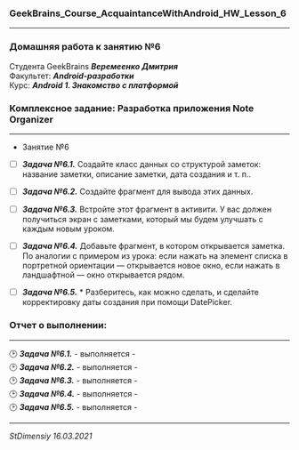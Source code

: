 ### GeekBrains_Course_AcquaintanceWithAndroid_HW_Lesson_6
---
### Домашняя работа к занятию №6
Студента GeekBrains ***Веремеенко Дмитрия***    
Факультет: ***Android-разработки***    
Курс: ***Android 1. Знакомство с платформой***    
### Комплексное задание: Разработка приложения Note Organizer
---
- Занятие №6
- [ ] ***Задача №6.1.***	Создайте класс данных со структурой заметок: название заметки, описание заметки, дата создания и т. п..   
- [ ] ***Задача №6.2.***	Создайте фрагмент для вывода этих данных.    
- [ ] ***Задача №6.3.***	Встройте этот фрагмент в активити. У вас должен получиться экран с заметками, который мы будем улучшать с каждым новым уроком. 
- [ ] ***Задача №6.4.***	Добавьте фрагмент, в котором открывается заметка. По аналогии с примером из урока: если нажать на элемент списка в портретной ориентации — открывается новое окно, если нажать в ландшафтной — окно открывается рядом. 
- [ ] ***Задача №6.5.***	* Разберитесь, как можно сделать, и сделайте корректировку даты создания при помощи DatePicker. 


     
### Отчет о выполнении:
---    
:clock2: ***Задача №6.1.***	 - выполняется -            
:clock2: ***Задача №6.2.***	 - выполняется -        
:clock2: ***Задача №6.3.***	 - выполняется -        
:clock2: ***Задача №6.4.***	 - выполняется -  
:clock2: ***Задача №6.5.***	 - выполняется -  
  

---   

*StDimensiy 16.03.2021*
